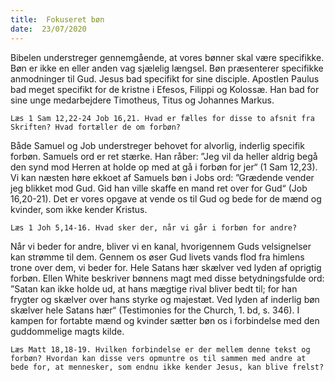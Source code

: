 ```yaml
---
title:  Fokuseret bøn
date:  23/07/2020
---
```


Bibelen understreger gennemgående, at vores bønner skal være specifikke. Bøn er ikke en eller anden vag sjælelig længsel. Bøn præsenterer specifikke anmodninger til Gud. Jesus bad specifikt for sine disciple. Apostlen Paulus bad meget specifikt for de kristne i Efesos, Filippi og Kolossæ. Han bad for sine unge medarbejdere Timotheus, Titus og Johannes Markus.

`Læs 1 Sam 12,22-24 Job 16,21. Hvad er fælles for disse to afsnit fra Skriften? Hvad fortæller de om forbøn?`

Både Samuel og Job understreger behovet for alvorlig, inderlig specifik forbøn. Samuels ord er ret stærke. Han råber: ”Jeg vil da heller aldrig begå den synd mod Herren at holde op med at gå i forbøn for jer“ (1 Sam 12,23). Vi kan næsten høre ekkoet af Samuels bøn i Jobs ord: ”Grædende vender jeg blikket mod Gud. Gid han ville skaffe en mand ret over for Gud“ (Job 16,20-21). Det er vores opgave at vende os til Gud og bede for de mænd og kvinder, som ikke kender Kristus.

`Læs 1 Joh 5,14-16. Hvad sker der, når vi går i forbøn for andre?`

Når vi beder for andre, bliver vi en kanal, hvorigennem Guds velsignelser kan strømme til dem. Gennem os øser Gud livets vands flod fra himlens trone over dem, vi beder for. Hele Satans hær skælver ved lyden af oprigtig forbøn. Ellen White beskriver bønnens magt med disse betydningsfulde ord: ”Satan kan ikke holde ud, at hans mægtige rival bliver bedt til; for han frygter og skælver over hans styrke og majestæt. Ved lyden af inderlig bøn skælver hele Satans hær“ (Testimonies for the Church, 1. bd, s. 346). I kampen for fortabte mænd og kvinder sætter bøn os i forbindelse med den guddommelige magts kilde.

`Læs Matt 18,18-19. Hvilken forbindelse er der mellem denne tekst og forbøn? Hvordan kan disse vers opmuntre os til sammen med andre at bede for, at mennesker, som endnu ikke kender Jesus, kan blive frelst?`